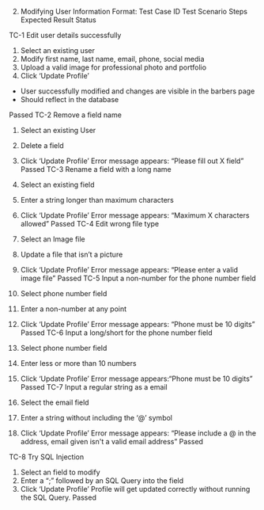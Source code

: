 2. Modifying User Information
Format:
Test Case ID
Test Scenario
Steps
Expected Result
Status


TC-1
Edit user details successfully
1. Select an existing user
2. Modify first name, last name, email, phone, social media
3. Upload a valid image for professional photo and portfolio
4. Click ‘Update Profile’
- User successfully modified and changes are visible in the barbers page
- Should reflect in the database


Passed
TC-2
Remove a field name
1. Select an existing User
2. Delete a field
3. Click ‘Update Profile’
Error message appears: “Please fill out X field”
Passed
TC-3
Rename a field with a long name
1. Select an existing field
2. Enter a string longer than maximum characters
3. Click ‘Update Profile’
Error message appears: “Maximum X characters allowed”
Passed
TC-4
Edit wrong file type
1. Select an Image file
2. Update a file that isn’t a picture
3. Click ‘Update Profile’
Error message appears: “Please enter a valid image file”
Passed
TC-5
Input a non-number for the phone number field


1. Select phone number field
2. Enter a non-number at any point
3. Click ‘Update Profile’
Error message appears: “Phone must be 10 digits”
Passed
TC-6
Input a long/short for the phone number field


1. Select phone number field
2. Enter less or more than 10 numbers
3. Click ‘Update Profile’
Error message appears:“Phone must be 10 digits”
Passed
TC-7
Input a regular string as a email
1. Select the email field
2. Enter a string without including the ‘@’ symbol 
3. Click ‘Update Profile’
Error message appears: “Please include a @ in the address, email given isn't a valid email address”
Passed


TC-8
Try SQL Injection
1. Select an field to modify
2. Enter a “;” followed by an SQL Query into the field
3. Click ‘Update Profile’
Profile will get updated correctly without running the SQL Query. 
Passed



